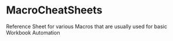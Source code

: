 # MacroCheatSheets
Reference Sheet for various Macros that are usually used for basic Workbook Automation
